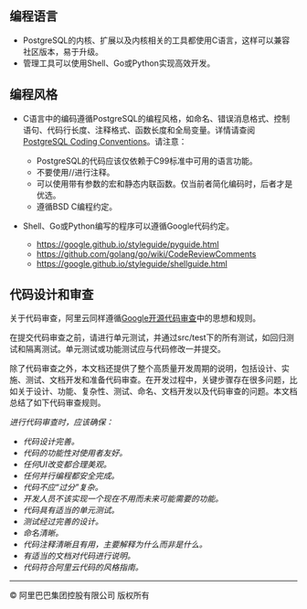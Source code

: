 ## 编程语言
* PostgreSQL的内核、扩展以及内核相关的工具都使用C语言，这样可以兼容社区版本，易于升级。
* 管理工具可以使用Shell、Go或Python实现高效开发。

## 编程风格
* C语言中的编码遵循PostgreSQL的编程风格，如命名、错误消息格式、控制语句、代码行长度、注释格式、函数长度和全局变量。详情请查阅[PostgreSQL Coding Conventions](https://www.postgresql.org/docs/12/source.html)。请注意：
   * PostgreSQL的代码应该仅依赖于C99标准中可用的语言功能。
   * 不要使用//进行注释。
   * 可以使用带有参数的宏和静态内联函数。仅当前者简化编码时，后者才是优选。
   * 遵循BSD C编程约定。

* Shell、Go或Python编写的程序可以遵循Google代码约定。
   * <https://google.github.io/styleguide/pyguide.html>
   * <https://github.com/golang/go/wiki/CodeReviewComments>
   * <https://google.github.io/styleguide/shellguide.html>

## 代码设计和审查

关于代码审查，阿里云同样遵循[Google开源代码审查](https://github.com/google/eng-practices/blob/master/review/index.md)中的思想和规则。

在提交代码审查之前，请进行单元测试，并通过src/test下的所有测试，如回归测试和隔离测试。单元测试或功能测试应与代码修改一并提交。

除了代码审查之外，本文档还提供了整个高质量开发周期的说明，包括设计、实施、测试、文档开发和准备代码审查。在开发过程中，关键步骤存在很多问题，比如关于设计、功能、复杂性、测试、命名、文档开发以及代码审查的问题。本文档总结了如下代码审查规则。

*进行代码审查时，应该确保：*

* *代码设计完善。*
* *代码的功能性对使用者友好。*
* *任何UI改变都合理美观。*
* *任何并行编程都安全完成。*
* *代码不应“过分”复杂。*
* *开发人员不该实现一个现在不用而未来可能需要的功能。*
* *代码具有适当的单元测试。*
* *测试经过完善的设计。*
* *命名清晰。*
* *代码注释清晰且有用，主要解释为什么而非是什么。*
* *有适当的文档对代码进行说明。*
* *代码符合阿里云代码的风格指南。*

___

© 阿里巴巴集团控股有限公司 版权所有